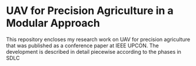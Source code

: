 # UAV for Precision Agriculture in a Modular Approach
This repository encloses my research work on UAV for precision agriculture that was published as a conference paper at IEEE UPCON. The development is described in detail piecewise according to the phases in SDLC
